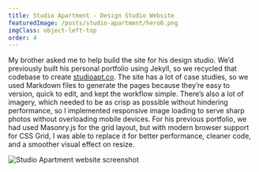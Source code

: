 ```yaml
---
title: Studio Apartment - Design Studio Website
featuredImage: /posts/studio-apartment/hero6.png
imgClass: object-left-top
order: 4
---
```


My brother asked me to help build the site for his design studio. We’d previously built his personal portfolio using Jekyll, so we recycled that codebase to create [studioapt.co](https://studioapt.co). The site has a lot of case studies, so we used Markdown files to generate the pages because they’re easy to version, quick to edit, and kept the workflow simple. There’s also a lot of imagery, which needed to be as crisp as possible without hindering performance, so I implemented responsive image loading to serve sharp photos without overloading mobile devices. For his previous portfolio, we had used Masonry.js for the grid layout, but with modern browser support for CSS Grid, I was able to replace it for better performance, cleaner code, and a smoother visual effect on resize.

<img alt="Studio Apartment website screenshot" src="/posts/studio-apartment/33.png" />
